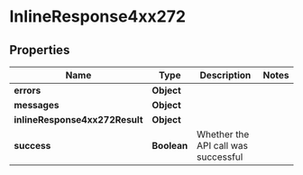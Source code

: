 # InlineResponse4xx272

## Properties
Name | Type | Description | Notes
------------ | ------------- | ------------- | -------------
**errors** | **Object** |  | 
**messages** | **Object** |  | 
**inlineResponse4xx272Result** | **Object** |  | 
**success** | **Boolean** | Whether the API call was successful | 
